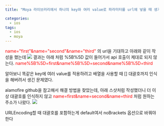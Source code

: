 ```yaml
---
title: "Moya 라이브러리에서 하나의 key와 여러 value로 파라미터를 url에 넣을 때 생기는 문제 해결 방법"

categories:
  - ios
tags:
  - ios
  - moya
---
```


<span style="color:red">name="first"&name="second"&name="third"</span> 의 url을 기대하고 아래와 같이 작성을 했는데
<img src="https://user-images.githubusercontent.com/78908490/203363327-7a335f43-e72d-4e7c-8057-22a553a8440f.png">
결과는 아래 처럼 %5B%5D 값이 들어가서 api 호출이 제대로 되지 않는다.
<span style="color: red">name%5B%5D=first&name%5B%5D=second&name%5B%5D=third</span>

알아보니 똑같은 key에 여러 value를 적용하려고 배열을 사용할 때 [] 대괄호까지 인식을 해버려서 생긴 문제였다.

alamofire github을 참고해서 해결 방법을 찾았는데, 아래 스샷처럼 작성했더니 더 이상 대괄호를 인식하지 않고 <span style="color: red">name=first&name=second&name=third</span> 처럼 원하는 주소가 나왔다.
<img src="https://user-images.githubusercontent.com/78908490/203365647-4efcbf76-d176-48f7-9de4-f0743ecdfa0b.png">

URLEncoding할 때 대괄호를 포함하는게 default여서 noBrackets 옵션으로 바꿔야한다
